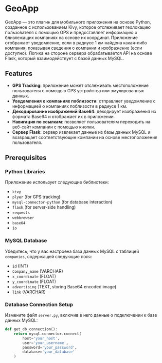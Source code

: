 # GeoApp

GeoApp — это плагин для мобильного приложения на основе Python, созданное с использованием Kivy, которое отслеживает геолокацию пользователя с помощью GPS и предоставляет информацию о близлежащих компаниях на основе их координат. Приложение отображает уведомление, если в радиусе 1 км найдена какая-либо компания, показывая сведения о компании и изображение (если доступно). Логика на стороне сервера обрабатывается API на основе Flask, который взаимодействует с базой данных MySQL.
## Features

- **GPS Tracking**: приложение может отслеживать местоположение пользователя с помощью GPS устройства или эмулированных данных.
- **Уведомления о компаниях поблизости**: отправляет уведомление с информацией о компаниях поблизости в радиусе 1 км.
- **Декодирование изображений Base64**: декодирует изображения из формата Base64 и отображает их в приложении.
- **Навигация по ссылкам**: позволяет пользователям переходить на веб-сайт компании с помощью кнопки.
- **Сервер Flask**: сервер извлекает данные из базы данных MySQL и возвращает соответствующие компании на основе местоположения пользователя.

## Prerequisites

### Python Libraries

Приложение использует следующие библиотеки:

- `kivy`
- `plyer` (for GPS tracking)
- `mysql-connector-python` (for database interaction)
- `flask` (for server-side handling)
- `requests`
- `webbrowser`
- `base64`
- `io`

### MySQL Database

Убедитесь, что у вас настроена база данных MySQL с таблицей `companies`, содержащей следующие поля:

- `id` (INT)
- `Company_name` (VARCHAR)
- `x_coordinate` (FLOAT)
- `y_coordinate` (FLOAT)
- `advertising` (TEXT, storing Base64 encoded image)
- `link` (VARCHAR)

### Database Connection Setup

Измените файл `server.py`, включив в него данные о подключении к базе данных MySQL:

```python
def get_db_connection():
    return mysql.connector.connect(
        host='your_host',
        user='your_username',
        password='your_password',
        database='your_database'
    )
